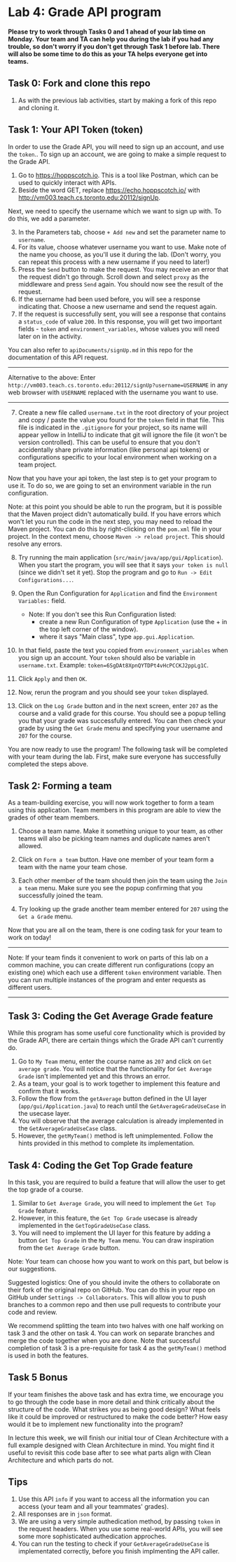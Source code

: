 # Lab 4: Grade API program

**Please try to work through Tasks 0 and 1 ahead of your lab time on Monday.
Your team and TA can help you during the lab if you had any trouble,
so don't worry if you don't get through Task 1 before lab. There will also
be some time to do this as your TA helps everyone get into teams.**


## Task 0: Fork and clone this repo

1. As with the previous lab activities, start by making a fork of this repo and cloning it.

## Task 1: Your API Token (token)

In order to use the Grade API, you will need to sign up an account, and use the `token`..
To sign up an account, we are going to make a simple request to the Grade API.

1. Go to https://hoppscotch.io. This is a tool like Postman, which can be used to quickly interact with APIs.
2. Beside the word GET, replace https://echo.hoppscotch.io/ with http://vm003.teach.cs.toronto.edu:20112/signUp.

Next, we need to specify the username which we want to sign up with. To do this, we add a parameter.

3. In the Parameters tab, choose `+ Add new` and set the parameter name to `username`.
4. For its value, choose whatever username you want to use. Make note of the name you choose, as you'll use it during the lab. (Don't worry, you can repeat this process with a new username if you need to later!)
5. Press the `Send` button to make the request. You may receive an error that the request didn't go through. Scroll down and select `proxy` as the middleware and press `Send` again. You should now see the result of the request.
6. If the username had been used before, you will see a response indicating that. Choose a new username and send the request again.
7. If the request is successfully sent, you will see a response that contains a `status_code` of value `200`. In this response, you will get two important fields -  `token` and `environment_variables`, whose values you will need later on in the activity.

You can also refer to `apiDocuments/signUp.md` in this repo for the documentation of this API request.

***

Alternative to the above: Enter `http://vm003.teach.cs.toronto.edu:20112/signUp?username=USERNAME` in any web browser
with `USERNAME` replaced with the username you want to use.

***

7. Create a new file called `username.txt` in the root directory of your project and copy / paste the value you found
   for the `token` field in that file. This file is indicated in the `.gitignore` for your project, so
   its name will appear yellow in IntelliJ to indicate that git will ignore the file (it won't be version
   controlled). This can be useful to ensure that you don't accidentally share private information
   (like personal api tokens) or configurations specific to your local environment when working on a
   team project.

Now that you have your api token, the last step is to get your program to use it. To do so, we
are going to set an environment variable in the run configuration.

Note: at this point you should be able to run the program, but it is possible that the Maven
project didn't automatically build. If you have errors which won't let you run the code in the
next step, you may need to reload the Maven project. You can do this by right-clicking on the
`pom.xml` file in your project. In the context menu, choose `Maven -> reload project`. This should
resolve any errors.

8. Try running the main application (`src/main/java/app/gui/Application`). When you start the program,
you will see that it says `your token is null` (since we didn't set it yet).
Stop the program and go to `Run -> Edit Configurations...`.

9. Open the Run Configuration for `Application` and find the `Environment Variables:`
field.
    - Note: If you don't see this Run Configuration listed:
      - create a new Run Configuration of type `Application` (use the +
      in the top left corner of the window).
      - where it says "Main class", type `app.gui.Application`.

10. In that field, paste the text you copied from `environment_variables` when you sign up an account. Your `token` should also be variable in `username.txt`.
Example: `token=6SgDAt8XpnQYTDPt4vHcPCCKJ2ppLg1C`.
11. Click `Apply` and then `OK`.
12. Now, rerun the program and you should see your `token` displayed.
13. Click on the `Log Grade` button and in the next screen, enter `207` as the course and a valid grade for this course. You should see a popup
telling you that your grade was successfully entered. You can then check your grade
by using the `Get Grade` menu and specifying your username and `207` for the course.

You are now ready to use the program! The following task will be completed with your
team during the lab. First, make sure everyone has successfully completed the steps above.

## Task 2: Forming a team

As a team-building exercise, you will now work together to form a team using
this application. Team members in this program are able to view the grades of other
team members.

1.  Choose a team name. Make it something unique to your team, as other teams will also
be picking team names and duplicate names aren't allowed.

2. Click on `Form a team` button. Have one member of your team form a team with the name your team chose.

3. Each other member of the team should then join the team using the `Join a team` menu. Make sure you see the popup
confirming that you successfully joined the team.

4. Try looking up the grade another team member entered for `207` using the `Get a Grade` menu.

Now that you are all on the team, there is one coding task for your team to work on today!

***

Note: If your team finds it convenient to work on parts of this lab on a common machine,
you can create different run configurations (copy an existing one) which each use a different
`token` environment variable. Then you can run multiple instances of the program and
enter requests as different users.

***

## Task 3: Coding the Get Average Grade feature

While this program has some useful core functionality which is provided by the Grade API,
there are certain things which the Grade API can't currently do.

1. Go to `My Team` menu, enter the course name as `207` and click on `Get average grade`. You will notice that the functionality 
for `Get Average Grade` isn't implemented yet and this throws an error. 
2. As a team, your goal is to work together to implement this feature and confirm that it works.
3. Follow the flow from the `getAverage` button defined in the UI layer (`app/gui/Application.java`) to reach until the 
`GetAverageGradeUseCase` in the usecase layer.
4. You will observe that the average calculation is already implemented in the `GetAverageGradeUseCase` class.
5. However, the `getMyTeam()` method is left unimplemented. Follow the hints provided in this method to complete its implementation.

## Task 4: Coding the Get Top Grade feature

In this task, you are required to build a feature that will allow the user to get the top grade of a course.

1. Similar to `Get Average Grade`, you will need to implement the `Get Top Grade` feature.
2. However, in this feature, the `Get Top Grade` usecase is already implemented in the `GetTopGradeUseCase` class.
3. You will need to implement the UI layer for this feature by adding a button `Get Top Grade` in the `My Team` menu.
You can draw inspiration from the `Get Average Grade` button.

Note: Your team can choose how you want to work on this part, but below is our suggestions.

Suggested logistics: One of you should invite the others to collaborate on their fork of the
original repo on GitHub. You can do this in your repo on GitHub under `Settings -> Collaborators`.
This will allow you to push branches to a common repo and then use pull requests to contribute
your code and review.

We recommend splitting the team into two halves with one half working on task 3 and the other on task 4. 
You can work on separate branches and merge the code together when you are done.
Note that successful completion of task 3 is a pre-requisite for task 4 as the `getMyTeam()` method is used in both the features. 

## Task 5 Bonus

If your team finishes the above task and has extra time, we encourage you to go through
the code base in more detail and think critically about the structure of the code. What
strikes you as being good design? What feels like it could be improved or restructured to
make the code better? How easy would it be to implement new functionality into the program?

In lecture this week, we will finish our initial tour of Clean Architecture with a full
example designed with Clean Architecture in mind. You might find it useful to revisit this
code base after to see what parts align with Clean Architecture and which parts do not.

## Tips
1. Use this API `info` if you want to access all the information you can access (your team and all your teammates' grades).
2. All responses are in `json` format. 
3. We are using a very simple authedication method, by passing `token` in the request headers. When you use some real-world APIs, you will see some more sophisticated authedication approches.
4. You can run the testing to check if your `GetAverageGradeUseCase` is implementated correctly, before you finish implmenting the API caller.